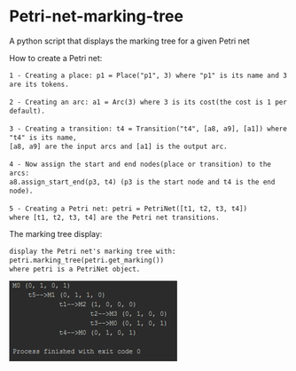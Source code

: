 # Petri-net-marking-tree
A python script that displays the marking tree for a given Petri net

How to create a Petri net:

	1 - Creating a place: p1 = Place("p1", 3) where "p1" is its name and 3 are its tokens.	
	
	2 - Creating an arc: a1 = Arc(3) where 3 is its cost(the cost is 1 per default).
  
	3 - Creating a transition: t4 = Transition("t4", [a8, a9], [a1]) where "t4" is its name,
	[a8, a9] are the input arcs and [a1] is the output arc.
  
	4 - Now assign the start and end nodes(place or transition) to the arcs: 
	a8.assign_start_end(p3, t4) (p3 is the start node and t4 is the end node).
  
	5 - Creating a Petri net: petri = PetriNet([t1, t2, t3, t4]) 
	where [t1, t2, t3, t4] are the Petri net transitions.
	
	
The marking tree display:

	display the Petri net's marking tree with: petri.marking_tree(petri.get_marking()) 
	where petri is a PetriNet object.
	
	
![alt text](https://raw.githubusercontent.com/Badredine-Kheddaoui/Petri-net-marking-tree/master/Petri%20net%20marking%20tree%20display%20example.PNG)
	
	

